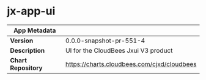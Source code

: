 # jx-app-ui

|App Metadata||
|---|---|
| **Version** | 0.0.0-snapshot-pr-551-4 |
| **Description** | UI for the CloudBees Jxui V3 product |
| **Chart Repository** | https://charts.cloudbees.com/cjxd/cloudbees |
